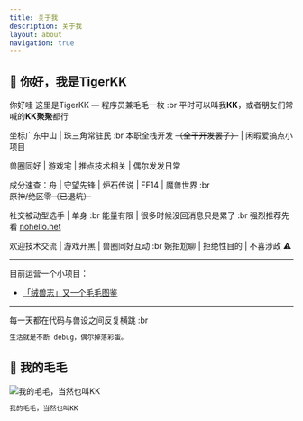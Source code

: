 ```yaml
---
title: 关于我
description: 关于我
layout: about
navigation: true
---
```


## 👋 你好，我是TigerKK

你好哇 这里是TigerKK — 程序员兼毛毛一枚 :br 平时可以叫我**KK**，或者朋友们常喊的**KK聚聚**都行

坐标广东中山 | 珠三角常驻民 :br 本职全栈开发 ~~（全干开发罢了）~~ | 闲暇爱搞点小项目

兽圈同好 | 游戏宅 | 推点技术相关 | 偶尔发发日常

成分速查：舟 | 守望先锋 | 炉石传说 | FF14 | 魔兽世界 :br ~~原神/绝区零（已退坑）~~

社交被动型选手 | 单身 :br 能量有限 | 很多时候没回消息只是累了 :br 强烈推荐先看 [nohello.net](https://nohello.net/)

欢迎技术交流 | 游戏开黑 | 兽圈同好互动 :br 婉拒尬聊 | 拒绝性目的 | 不喜涉政 ⚠️

---

目前运营一个小项目：

- [「绒兽志」又一个毛毛图鉴](https://fursuit.cool/)

---

每一天都在代码与兽设之间反复横跳 :br

```md
生活就是不断 debug，偶尔掉落彩蛋。
```

## 🐯 我的毛毛

![我的毛毛，当然也叫KK](/dsc-01051-orignal.JPG)

```md
我的毛毛，当然也叫KK
```
